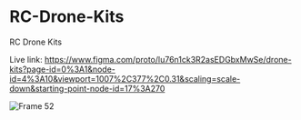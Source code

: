 # RC-Drone-Kits
RC Drone Kits

Live link: https://www.figma.com/proto/lu76n1ck3R2asEDGbxMwSe/drone-kits?page-id=0%3A1&node-id=4%3A10&viewport=1007%2C377%2C0.31&scaling=scale-down&starting-point-node-id=17%3A270

![Frame 52](https://user-images.githubusercontent.com/79252220/189869899-bcd91b2d-d032-4ffe-a1de-9636696ef8e6.png)
